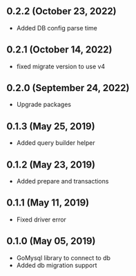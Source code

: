 ## 0.2.2 (October 23, 2022)
  - Added DB config parse time

## 0.2.1 (October 14, 2022)
  - fixed migrate version to use v4

## 0.2.0 (September 24, 2022)
  - Upgrade packages

## 0.1.3 (May 25, 2019)
  - Added query builder helper

## 0.1.2 (May 23, 2019)
  - Added prepare and transactions

## 0.1.1 (May 11, 2019)
  - Fixed driver error

## 0.1.0 (May 05, 2019)
  - GoMysql library to connect to db
  - Added db migration support
